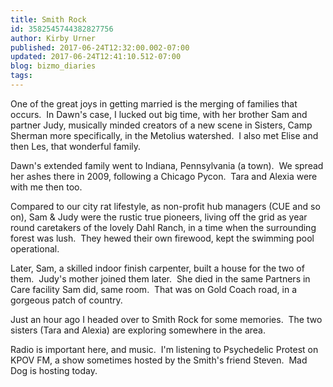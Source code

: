 ```yaml
---
title: Smith Rock
id: 3582545744382827756
author: Kirby Urner
published: 2017-06-24T12:32:00.002-07:00
updated: 2017-06-24T12:41:10.512-07:00
blog: bizmo_diaries
tags: 
---
```


One of the great joys in getting married is the merging of families that occurs.  In Dawn's case, I lucked out big time, with her brother Sam and partner Judy, musically minded creators of a new scene in Sisters, Camp Sherman more specifically, in the Metolius watershed.  I also met Elise and then Les, that wonderful family. 

Dawn's extended family went to Indiana, Pennsylvania (a town).  We spread her ashes there in 2009, following a Chicago Pycon.  Tara and Alexia were with me then too.

Compared to our city rat lifestyle, as non-profit hub managers (CUE and so on), Sam & Judy were the rustic true pioneers, living off the grid as year round caretakers of the lovely Dahl Ranch, in a time when the surrounding forest was lush.  They hewed their own firewood, kept the swimming pool operational.

Later, Sam, a skilled indoor finish carpenter, built a house for the two of them.  Judy's mother joined them later.  She died in the same Partners in Care facility Sam did, same room.  That was on Gold Coach road, in a gorgeous patch of country.

Just an hour ago I headed over to Smith Rock for some memories.  The two sisters (Tara and Alexia) are exploring somewhere in the area.

Radio is important here, and music.  I'm listening to Psychedelic Protest on KPOV FM, a show sometimes hosted by the Smith's friend Steven.  Mad Dog is hosting today.